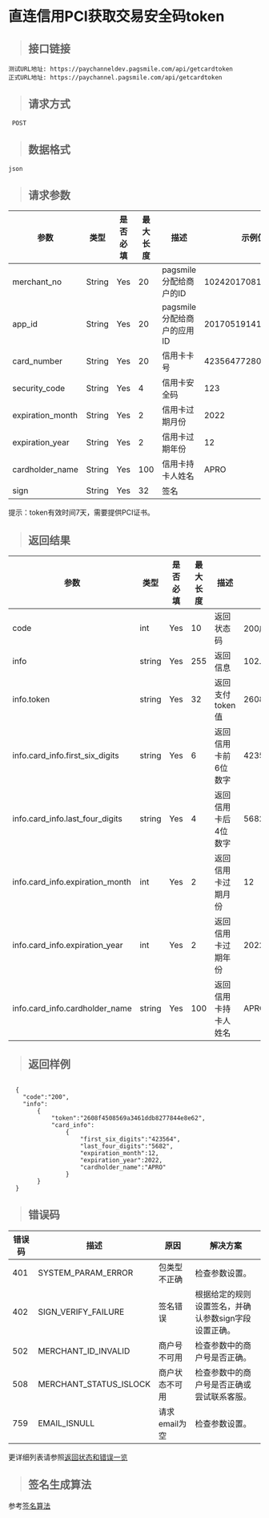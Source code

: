 # 直连信用PCI获取交易安全码token

>## 接口链接

    测试URL地址: https://paychanneldev.pagsmile.com/api/getcardtoken
    正式URL地址: https://paychannel.pagsmile.com/api/getcardtoken
    
>## 请求方式

     POST

>## 数据格式   
  
    json    

>## 请求参数

参数 | 类型 | 是否必填 | 最大长度 | 描述 | 示例值
---  | ---  | ---      | ---      | ---  | ---
merchant_no | String | Yes | 20 | pagsmile分配给商户的ID | 1024201708140012289
app_id | String | Yes | 20 | pagsmile分配给商户的应用ID | 2017051914172236111
card_number | String | Yes | 20 | 信用卡卡号 | 4235647728025682
security_code | String | Yes | 4 | 信用卡安全码 | 123
expiration_month | String | Yes | 2 | 信用卡过期月份 | 2022
expiration_year | String | Yes | 2 | 信用卡过期年份 | 12
cardholder_name | String | Yes | 100 | 信用卡持卡人姓名| APRO
sign | String | Yes | 32 | 签名 | 

提示：token有效时间7天，需要提供PCI证书。

>## 返回结果

参数 | 类型 | 是否必填 | 最大长度 | 描述 | 示例值
---  | ---  | ---      | ---      | ---  | ---
code | int | Yes | 10 | 返回状态码 |  200成功
info | string | Yes | 255 | 返回信息 |  102.39
info.token | string | Yes | 32 | 返回支付token值    | 2608f4508569a3461ddb8277844e8e62
info.card_info.first_six_digits | string | Yes | 6 | 返回信用卡前6位数字    | 423564
info.card_info.last_four_digits | string | Yes | 4 | 返回信用卡后4位数字  | 5682
info.card_info.expiration_month | int | Yes | 2 | 返回信用卡过期月份    | 12
info.card_info.expiration_year | int | Yes | 2 | 返回信用卡过期年份    | 2022
info.card_info.cardholder_name | string | Yes | 100 | 返回信用卡持卡人姓名    | APRO

>## 返回样例

```
  
  {
    "code":"200",
    "info":
        {
            "token":"2608f4508569a3461ddb8277844e8e62",
            "card_info":
                {
                    "first_six_digits":"423564",
                    "last_four_digits":"5682",
                    "expiration_month":12,
                    "expiration_year":2022,
                    "cardholder_name":"APRO"
                }
        }
  }

``` 


>## 错误码

错误码 | 描述 | 原因 | 解决方案
---  | ---  | ---  | ---
401 | SYSTEM_PARAM_ERROR | 包类型不正确 | 检查参数设置。
402 | SIGN_VERIFY_FAILURE | 签名错误 | 根据给定的规则设置签名，并确认参数sign字段设置正确。
502 | MERCHANT_ID_INVALID | 商户号不可用 | 检查参数中的商户号是否正确。
508 | MERCHANT_STATUS_ISLOCK | 商户状态不可用 | 检查参数中的商户号是否正确或尝试联系客服。
759 | EMAIL_ISNULL | 请求email为空 | 检查参数设置。

更详细列表请参照[返回状态和错误一览](ReturnResult)

>## 签名生成算法  

参考[签名算法](DriectSign)
